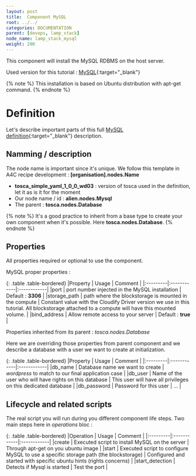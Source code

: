 ```yaml
---
layout: post
title:  Component MySQL
root: ../../
categories: DOCUMENTATION
parent: [devops, lamp_stack]
node_name: lamp_stack_mysql
weight: 200
---
```


This component will install the MySQL RDBMS on the host server.

Used version for this tutorial : [MySQL](https://github.com/alien4cloud/samples/tree/master/mysql){:target="_blank"}

{% note %}
This installation is based on Ubuntu distribution with apt-get command.
{% endnote %}

# Definition

Let's describe important parts of this full [MySQL definition](https://github.com/alien4cloud/samples/blob/master/mysql/definition/mysql-types.yml){:target="_blank"} description.

## Namming / description

The node name is important since it's unique. We follow this template in A4C recipe development : **[organisation].nodes.Name**

<div data-gist="https://gist.github.com/OresteVisari/71722e4e98dfd501606b.js"></div>

- **tosca_simple_yaml_1_0_0_wd03** : version of tosca used in the definition, let it as is it for the moment
- Our node name / id : **alien.nodes.Mysql**
- The parent : **tosca.nodes.Database**

{% note %}
It's a good practice to inherit from a base type to create your own component when it's possible. Here **tosca.nodes.Database**.
{% endnote %}

## Properties

All properties required or optional to use the component.

<div data-gist="https://gist.github.com/OresteVisari/c99550fb9b4e54eb38b1.js"></div>

MySQL proper properties :

{: .table .table-bordered}
|Property  | Usage | Comment |
|:---------|:------------|:------------|
|port  | port number injected in the MySQL installation | Default : **3306** |
|storage_path  | path where the blockstorage is mounted in the compute | Constant value with the Cloudify Driver version we use in this tutorial. All blockstorage attached to a compute will have this mounted volume. |
|bind_address | Allow remote access to your server | Default : **true** |

Properties inherited from its parent : *tosca.nodes.Database*

Here we are overriding those properties from parent component and we describe a database with a user we want to create at initialization.

{: .table .table-bordered}
|Property  | Usage | Comment |
|:---------|:------------|:------------|
|db_name  | Database name we want to create | *wordpress* to match to our final application case |
|db_user  | Name of the user who will have rights on this database | This user will have all privileges on this dedicated database |
|db_password  | Password for this user | ... |

## Lifecycle and related scripts

<div data-gist="https://gist.github.com/OresteVisari/521640547934b1f8ee39.js"></div>

The real script you will run during you different component life steps. Two main steps here in *operations* bloc :

{: .table .table-bordered}
|Operation  | Usage | Comment |
|:---------|:------------|:------------|
|create  | Executed script to install MySQL on the server | Through apt-get on you ubuntu image |
|start   | Executed script to configure MySQL to use a specific storage path (the blockstorage) | Configured and started with specific ubuntu hints (rights concerns) |
|start_detection | Detects if Mysql is started | Test the port |

